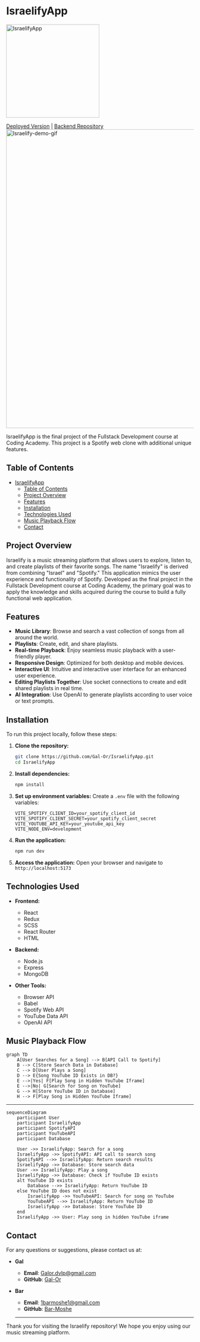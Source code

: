 # IsraelifyApp

<img src="https://github.com/Gal-Or/IsraelifyApp/assets/7868565/1d0e9429-e8fa-43db-8e26-58f1d2454238" alt="IsraelifyApp" width="250">

[Deployed Version](https://israelify.onrender.com/) | [Backend Repository](https://github.com/barmoshe/Israelify-backend)
<br/>
<img src="https://github.com/user-attachments/assets/487719bc-f6b5-4a19-b43e-1f10dcf0fa4d" alt="Israelify-demo-gif" width="800">
<br/>

IsraelifyApp is the final project of the Fullstack Development course at Coding Academy. This project is a Spotify web clone with additional unique features.


## Table of Contents
- [IsraelifyApp](#israelifyapp)
  - [Table of Contents](#table-of-contents)
  - [Project Overview](#project-overview)
  - [Features](#features)
  - [Installation](#installation)
  - [Technologies Used](#technologies-used)
  - [Music Playback Flow](#music-playback-flow)
  - [Contact](#contact)
  

## Project Overview

Israelify is a music streaming platform that allows users to explore, listen to, and create playlists of their favorite songs. The name "Israelify" is derived from combining "Israel" and "Spotify." This application mimics the user experience and functionality of Spotify. Developed as the final project in the Fullstack Development course at Coding Academy, the primary goal was to apply the knowledge and skills acquired during the course to build a fully functional web application.

## Features

- **Music Library**: Browse and search a vast collection of songs from all around the world.
- **Playlists**: Create, edit, and share playlists.
- **Real-time Playback**: Enjoy seamless music playback with a user-friendly player.
- **Responsive Design**: Optimized for both desktop and mobile devices.
- **Interactive UI**: Intuitive and interactive user interface for an enhanced user experience.
- **Editing Playlists Together**: Use socket connections to create and edit shared playlists in real time.
- **AI Integration**: Use OpenAI to generate playlists according to user voice or text prompts.

## Installation

To run this project locally, follow these steps:

1. **Clone the repository:**
    ```sh
    git clone https://github.com/Gal-Or/IsraelifyApp.git
    cd IsraelifyApp
    ```

2. **Install dependencies:**
    ```sh
    npm install
    ```

3. **Set up environment variables:**
    Create a `.env` file with the following variables:
    ```env
    VITE_SPOTIFY_CLIENT_ID=your_spotify_client_id
    VITE_SPOTIFY_CLIENT_SECRET=your_spotify_client_secret
    VITE_YOUTUBE_API_KEY=your_youtube_api_key
    VITE_NODE_ENV=development
    ```

4. **Run the application:**
    ```sh
    npm run dev
    ```

5. **Access the application:**
    Open your browser and navigate to `http://localhost:5173`

## Technologies Used

- **Frontend:**
  - React
  - Redux
  - SCSS
  - React Router
  - HTML

- **Backend:**
  - Node.js
  - Express
  - MongoDB
  
- **Other Tools:**
  - Browser API
  - Babel
  - Spotify Web API
  - YouTube Data API 
  - OpenAI API


## Music Playback Flow

```mermaid
graph TD
    A[User Searches for a Song] --> B[API Call to Spotify]
    B --> C[Store Search Data in Database]
    C --> D[User Plays a Song]
    D --> E{Song YouTube ID Exists in DB?}
    E -->|Yes| F[Play Song in Hidden YouTube Iframe]
    E -->|No| G[Search for Song on YouTube]
    G --> H[Store YouTube ID in Database]
    H --> F[Play Song in Hidden YouTube Iframe]
```

<hr> 

```mermaid
sequenceDiagram
    participant User
    participant IsraelifyApp
    participant SpotifyAPI
    participant YouTubeAPI
    participant Database

    User ->> IsraelifyApp: Search for a song
    IsraelifyApp ->> SpotifyAPI: API call to search song
    SpotifyAPI -->> IsraelifyApp: Return search results
    IsraelifyApp ->> Database: Store search data
    User ->> IsraelifyApp: Play a song
    IsraelifyApp ->> Database: Check if YouTube ID exists
    alt YouTube ID exists
        Database -->> IsraelifyApp: Return YouTube ID
    else YouTube ID does not exist
        IsraelifyApp ->> YouTubeAPI: Search for song on YouTube
        YouTubeAPI -->> IsraelifyApp: Return YouTube ID
        IsraelifyApp ->> Database: Store YouTube ID
    end
    IsraelifyApp ->> User: Play song in hidden YouTube iframe

```


## Contact

For any questions or suggestions, please contact us at:

- **Gal**
  - **Email**: Galor.dvlp@gmail.com
  - **GitHub**: [Gal-Or](https://github.com/Gal-Or)

- **Bar**
  - **Email**: 1barmoshe1@gmail.com
  - **GitHub**: [Bar-Moshe](https://github.com/barmoshe)

  ---

Thank you for visiting the Israelify repository! We hope you enjoy using our music streaming platform.

